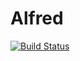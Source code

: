 # Alfred

[![Build Status](https://github.com/thezachdrake/Alfred.jl/actions/workflows/CI.yml/badge.svg?branch=main)](https://github.com/thezachdrake/Alfred.jl/actions/workflows/CI.yml?query=branch%3Amain)
